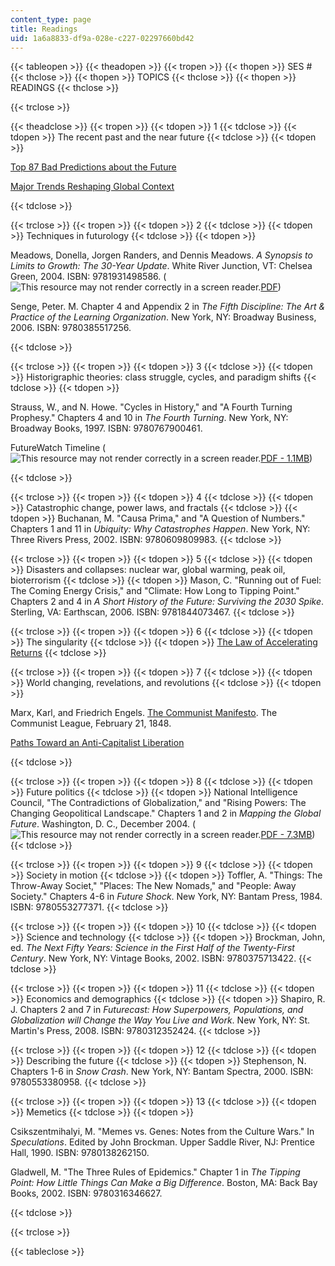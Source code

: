 ```yaml
---
content_type: page
title: Readings
uid: 1a6a8833-df9a-028e-c227-02297660bd42
---
```


{{< tableopen >}}
{{< theadopen >}}
{{< tropen >}}
{{< thopen >}}
SES #
{{< thclose >}}
{{< thopen >}}
TOPICS
{{< thclose >}}
{{< thopen >}}
READINGS
{{< thclose >}}

{{< trclose >}}

{{< theadclose >}}
{{< tropen >}}
{{< tdopen >}}
1
{{< tdclose >}}
{{< tdopen >}}
The recent past and the near future
{{< tdclose >}}
{{< tdopen >}}


[Top 87 Bad Predictions about the Future](https://www.2spare.com/item_50221.html)

[Major Trends Reshaping Global Context](http://worldtrendsresearch.com.s39836.gridserver.com/major-trends.php)


{{< tdclose >}}

{{< trclose >}}
{{< tropen >}}
{{< tdopen >}}
2
{{< tdclose >}}
{{< tdopen >}}
Techniques in futurology
{{< tdclose >}}
{{< tdopen >}}


Meadows, Donella, Jorgen Randers, and Dennis Meadows. _A Synopsis to Limits to Growth: The 30-Year Update_. White River Junction, VT: Chelsea Green, 2004. ISBN: 9781931498586. (![This resource may not render correctly in a screen reader.](/images/inacessible.gif)[PDF](http://www.liege.mpoc.be/livres/Meadows-Dennis_Limits-to-growth_A-synopsis-28p_2004.pdf))

Senge, Peter. M. Chapter 4 and Appendix 2 in _The Fifth Discipline: The Art & Practice of the Learning Organization_. New York, NY: Broadway Business, 2006. ISBN: 9780385517256.


{{< tdclose >}}

{{< trclose >}}
{{< tropen >}}
{{< tdopen >}}
3
{{< tdclose >}}
{{< tdopen >}}
Historigraphic theories: class struggle, cycles, and paradigm shifts
{{< tdclose >}}
{{< tdopen >}}


Strauss, W., and N. Howe. "Cycles in History," and "A Fourth Turning Prophesy." Chapters 4 and 10 in _The Fourth Turning_. New York, NY: Broadway Books, 1997. ISBN: 9780767900461.

FutureWatch Timeline (![This resource may not render correctly in a screen reader.](/images/inacessible.gif)[PDF - 1.1MB](http://www.math.yorku.ca/SCS/Gallery/images/timelines/futureswatch-org.pdf))


{{< tdclose >}}

{{< trclose >}}
{{< tropen >}}
{{< tdopen >}}
4
{{< tdclose >}}
{{< tdopen >}}
Catastrophic change, power laws, and fractals
{{< tdclose >}}
{{< tdopen >}}
Buchanan, M. "Causa Prima," and "A Question of Numbers." Chapters 1 and 11 in _Ubiquity: Why Catastrophes Happen_. New York, NY: Three Rivers Press, 2002. ISBN: 9780609809983.
{{< tdclose >}}

{{< trclose >}}
{{< tropen >}}
{{< tdopen >}}
5
{{< tdclose >}}
{{< tdopen >}}
Disasters and collapses: nuclear war, global warming, peak oil, bioterrorism
{{< tdclose >}}
{{< tdopen >}}
Mason, C. "Running out of Fuel: The Coming Energy Crisis," and "Climate: How Long to Tipping Point." Chapters 2 and 4 in _A Short History of the Future: Surviving the 2030 Spike_. Sterling, VA: Earthscan, 2006. ISBN: 9781844073467.
{{< tdclose >}}

{{< trclose >}}
{{< tropen >}}
{{< tdopen >}}
6
{{< tdclose >}}
{{< tdopen >}}
The singularity
{{< tdclose >}}
{{< tdopen >}}
[The Law of Accelerating Returns](https://www.kurzweilai.net/the-law-of-accelerating-returns)
{{< tdclose >}}

{{< trclose >}}
{{< tropen >}}
{{< tdopen >}}
7
{{< tdclose >}}
{{< tdopen >}}
World changing, revelations, and revolutions
{{< tdclose >}}
{{< tdopen >}}


Marx, Karl, and Friedrich Engels. [The Communist Manifesto](http://www.marxists.org/archive/marx/works/1848/communist-manifesto/index.htm). The Communist League, February 21, 1848.

[Paths Toward an Anti-Capitalist Liberation](http://www.lookingglassnews.org/viewcommentary.php?storyid=101)


{{< tdclose >}}

{{< trclose >}}
{{< tropen >}}
{{< tdopen >}}
8
{{< tdclose >}}
{{< tdopen >}}
Future politics
{{< tdclose >}}
{{< tdopen >}}
National Intelligence Council, "The Contradictions of Globalization," and "Rising Powers: The Changing Geopolitical Landscape." Chapters 1 and 2 in _Mapping the Global Future_. Washington, D. C., December 2004. (![This resource may not render correctly in a screen reader.](/images/inacessible.gif)[PDF - 7.3MB](http://www.dni.gov/files/documents/Global%20Trends_Mapping%20the%20Global%20Future%202020%20Project.pdf))
{{< tdclose >}}

{{< trclose >}}
{{< tropen >}}
{{< tdopen >}}
9
{{< tdclose >}}
{{< tdopen >}}
Society in motion
{{< tdclose >}}
{{< tdopen >}}
Toffler, A. "Things: The Throw-Away Societ," "Places: The New Nomads," and "People: Away Society." Chapters 4-6 in _Future Shock_. New York, NY: Bantam Press, 1984. ISBN: 9780553277371.
{{< tdclose >}}

{{< trclose >}}
{{< tropen >}}
{{< tdopen >}}
10
{{< tdclose >}}
{{< tdopen >}}
Science and technology
{{< tdclose >}}
{{< tdopen >}}
Brockman, John, ed. _The Next Fifty Years: Science in the First Half of the Twenty-First Century_. New York, NY: Vintage Books, 2002. ISBN: 9780375713422.
{{< tdclose >}}

{{< trclose >}}
{{< tropen >}}
{{< tdopen >}}
11
{{< tdclose >}}
{{< tdopen >}}
Economics and demographics
{{< tdclose >}}
{{< tdopen >}}
Shapiro, R. J. Chapters 2 and 7 in _Futurecast: How Superpowers, Populations, and Globalization will Change the Way You Live and Work_. New York, NY: St. Martin's Press, 2008. ISBN: 9780312352424.
{{< tdclose >}}

{{< trclose >}}
{{< tropen >}}
{{< tdopen >}}
12
{{< tdclose >}}
{{< tdopen >}}
Describing the future
{{< tdclose >}}
{{< tdopen >}}
Stephenson, N. Chapters 1-6 in _Snow Crash_. New York, NY: Bantam Spectra, 2000. ISBN: 9780553380958.
{{< tdclose >}}

{{< trclose >}}
{{< tropen >}}
{{< tdopen >}}
13
{{< tdclose >}}
{{< tdopen >}}
Memetics
{{< tdclose >}}
{{< tdopen >}}


Csikszentmihalyi, M. "Memes vs. Genes: Notes from the Culture Wars." In _Speculations_. Edited by John Brockman. Upper Saddle River, NJ: Prentice Hall, 1990. ISBN: 9780138262150.

Gladwell, M. "The Three Rules of Epidemics." Chapter 1 in _The Tipping Point: How Little Things Can Make a Big Difference_. Boston, MA: Back Bay Books, 2002. ISBN: 9780316346627.


{{< tdclose >}}

{{< trclose >}}

{{< tableclose >}}